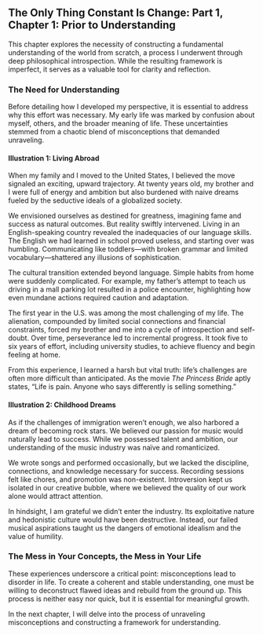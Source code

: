 ## The Only Thing Constant Is Change: Part 1, Chapter 1: Prior to Understanding

This chapter explores the necessity of constructing a fundamental understanding of the world from scratch, a process I underwent through deep philosophical introspection. While the resulting framework is imperfect, it serves as a valuable tool for clarity and reflection.

### The Need for Understanding

Before detailing how I developed my perspective, it is essential to address why this effort was necessary. My early life was marked by confusion about myself, others, and the broader meaning of life. These uncertainties stemmed from a chaotic blend of misconceptions that demanded unraveling.

#### Illustration 1: Living Abroad

When my family and I moved to the United States, I believed the move signaled an exciting, upward trajectory. At twenty years old, my brother and I were full of energy and ambition but also burdened with naive dreams fueled by the seductive ideals of a globalized society.

We envisioned ourselves as destined for greatness, imagining fame and success as natural outcomes. But reality swiftly intervened. Living in an English-speaking country revealed the inadequacies of our language skills. The English we had learned in school proved useless, and starting over was humbling. Communicating like toddlers—with broken grammar and limited vocabulary—shattered any illusions of sophistication.

The cultural transition extended beyond language. Simple habits from home were suddenly complicated. For example, my father’s attempt to teach us driving in a mall parking lot resulted in a police encounter, highlighting how even mundane actions required caution and adaptation.

The first year in the U.S. was among the most challenging of my life. The alienation, compounded by limited social connections and financial constraints, forced my brother and me into a cycle of introspection and self-doubt. Over time, perseverance led to incremental progress. It took five to six years of effort, including university studies, to achieve fluency and begin feeling at home.

From this experience, I learned a harsh but vital truth: life’s challenges are often more difficult than anticipated. As the movie *The Princess Bride* aptly states, “Life is pain. Anyone who says differently is selling something.”

#### Illustration 2: Childhood Dreams

As if the challenges of immigration weren’t enough, we also harbored a dream of becoming rock stars. We believed our passion for music would naturally lead to success. While we possessed talent and ambition, our understanding of the music industry was naïve and romanticized.

We wrote songs and performed occasionally, but we lacked the discipline, connections, and knowledge necessary for success. Recording sessions felt like chores, and promotion was non-existent. Introversion kept us isolated in our creative bubble, where we believed the quality of our work alone would attract attention.

In hindsight, I am grateful we didn’t enter the industry. Its exploitative nature and hedonistic culture would have been destructive. Instead, our failed musical aspirations taught us the dangers of emotional idealism and the value of humility.

### The Mess in Your Concepts, the Mess in Your Life

These experiences underscore a critical point: misconceptions lead to disorder in life. To create a coherent and stable understanding, one must be willing to deconstruct flawed ideas and rebuild from the ground up. This process is neither easy nor quick, but it is essential for meaningful growth.

In the next chapter, I will delve into the process of unraveling misconceptions and constructing a framework for understanding.

